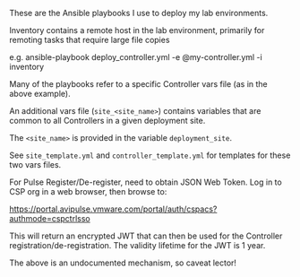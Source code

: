 These are the Ansible playbooks I use to deploy my lab environments.

Inventory contains a remote host in the lab environment, primarily for remoting tasks that require large file copies

e.g. ansible-playbook deploy_controller.yml -e @my-controller.yml -i inventory

Many of the playbooks refer to a specific Controller vars file (as in the above example).

An additional vars file (`site_<site_name>`) contains variables that are common to all Controllers in a given deployment site.

The `<site_name>` is provided in the variable `deployment_site`.

See `site_template.yml` and `controller_template.yml` for templates for these two vars files.

For Pulse Register/De-register, need to obtain JSON Web Token. Log in to CSP org in a web browser, then browse to:

https://portal.avipulse.vmware.com/portal/auth/cspacs?authmode=cspctrlsso

This will return an encrypted JWT that can then be used for the Controller registration/de-registration. The validity lifetime for the JWT is 1 year.

The above is an undocumented mechanism, so caveat lector!
